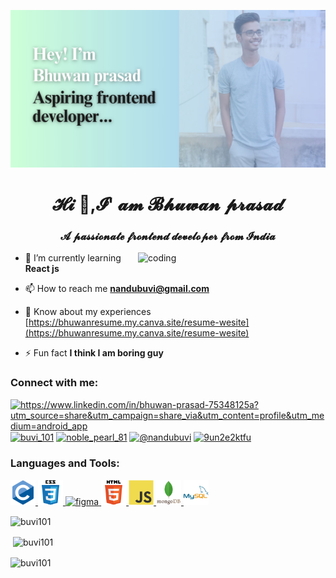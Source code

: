 ![logo](https://github.com/buvi101/buvi101/blob/main/Github%20banner.jpg)
<h1 align="center"> 𝓗𝓲  👋,𝓘' 𝓪𝓶 𝓑𝓱𝓾𝔀𝓪𝓷 𝓹𝓻𝓪𝓼𝓪𝓭</h1>
<h3 align="center"> 𝓐 𝓹𝓪𝓼𝓼𝓲𝓸𝓷𝓪𝓽𝓮 𝓯𝓻𝓸𝓷𝓽𝓮𝓷𝓭 𝓭𝓮𝓿𝓮𝓵𝓸𝓹𝓮𝓻 𝓯𝓻𝓸𝓶 𝓘𝓷𝓭𝓲𝓪</h3>

<img align="right" alt="coding" width="300" src="https://cdn.dribbble.com/users/3573566/screenshots/14509732/media/00ed4da4b643e67738a3ab402df90a24.gif">

- 🌱 I’m currently learning **React js**

- 📫 How to reach me **nandubuvi@gmail.com**

- 📄 Know about my experiences [https://bhuwanresume.my.canva.site/resume-wesite](https://bhuwanresume.my.canva.site/resume-wesite)

- ⚡ Fun fact **I think I am boring guy**

<h3 align="left">Connect with me:</h3>
<p align="left">
<a href="https://linkedin.com/in/https://www.linkedin.com/in/bhuwan-prasad-75348125a?utm_source=share&utm_campaign=share_via&utm_content=profile&utm_medium=android_app" target="blank"><img align="center" src="https://raw.githubusercontent.com/rahuldkjain/github-profile-readme-generator/master/src/images/icons/Social/linked-in-alt.svg" alt="https://www.linkedin.com/in/bhuwan-prasad-75348125a?utm_source=share&utm_campaign=share_via&utm_content=profile&utm_medium=android_app" height="30" width="40" /></a>
<a href="https://instagram.com/buvi_101" target="blank"><img align="center" src="https://raw.githubusercontent.com/rahuldkjain/github-profile-readme-generator/master/src/images/icons/Social/instagram.svg" alt="buvi_101" height="30" width="40" /></a>
<a href="https://www.codechef.com/users/noble_pearl_81" target="blank"><img align="center" src="https://cdn.jsdelivr.net/npm/simple-icons@3.1.0/icons/codechef.svg" alt="noble_pearl_81" height="30" width="40" /></a>
<a href="https://www.hackerrank.com/@nandubuvi" target="blank"><img align="center" src="https://raw.githubusercontent.com/rahuldkjain/github-profile-readme-generator/master/src/images/icons/Social/hackerrank.svg" alt="@nandubuvi" height="30" width="40" /></a>
<a href="https://www.leetcode.com/9un2e2ktfu" target="blank"><img align="center" src="https://raw.githubusercontent.com/rahuldkjain/github-profile-readme-generator/master/src/images/icons/Social/leet-code.svg" alt="9un2e2ktfu" height="30" width="40" /></a>
</p>

<h3 align="left">Languages and Tools:</h3>
<p align="left"> <a href="https://www.cprogramming.com/" target="_blank" rel="noreferrer"> <img src="https://raw.githubusercontent.com/devicons/devicon/master/icons/c/c-original.svg" alt="c" width="40" height="40"/> </a> <a href="https://www.w3schools.com/css/" target="_blank" rel="noreferrer"> <img src="https://raw.githubusercontent.com/devicons/devicon/master/icons/css3/css3-original-wordmark.svg" alt="css3" width="40" height="40"/> </a> <a href="https://www.figma.com/" target="_blank" rel="noreferrer"> <img src="https://www.vectorlogo.zone/logos/figma/figma-icon.svg" alt="figma" width="40" height="40"/> </a> <a href="https://www.w3.org/html/" target="_blank" rel="noreferrer"> <img src="https://raw.githubusercontent.com/devicons/devicon/master/icons/html5/html5-original-wordmark.svg" alt="html5" width="40" height="40"/> </a> <a href="https://developer.mozilla.org/en-US/docs/Web/JavaScript" target="_blank" rel="noreferrer"> <img src="https://raw.githubusercontent.com/devicons/devicon/master/icons/javascript/javascript-original.svg" alt="javascript" width="40" height="40"/> </a> <a href="https://www.mongodb.com/" target="_blank" rel="noreferrer"> <img src="https://raw.githubusercontent.com/devicons/devicon/master/icons/mongodb/mongodb-original-wordmark.svg" alt="mongodb" width="40" height="40"/> </a> <a href="https://www.mysql.com/" target="_blank" rel="noreferrer"> <img src="https://raw.githubusercontent.com/devicons/devicon/master/icons/mysql/mysql-original-wordmark.svg" alt="mysql" width="40" height="40"/> </a> </p>

<p><img align="center" src="https://github-readme-stats.vercel.app/api/top-langs?username=buvi101&show_icons=true&locale=en&layout=compact&bg_color=1a1a1a&text_color=ffffff&title_color=ffffff&icon_color=ffffff" alt="buvi101"></p>

<p>&nbsp;<img align="center" src="https://github-readme-stats.vercel.app/api?username=buvi101&show_icons=true&locale=en&bg_color=1a1a1a&text_color=ffffff&title_color=ffffff&icon_color=ffffff" alt="buvi101"></p>

<p><img align="center" src="https://github-readme-streak-stats.herokuapp.com/?user=buvi101&background=1a1a1a&stroke=ffffff&ring=ffffff&fire=ffffff&currStreakNum=ffffff&sideNums=ffffff&currStreakLabel=ffffff&sideLabels=ffffff&dates=ffffff" alt="buvi101"></p>

